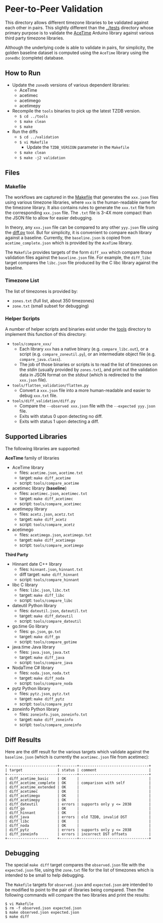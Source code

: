 # Peer-to-Peer Validation

This directory allows different timezone libraries to be validated against each
other in pairs. This slightly different than the [../tests](../tests) directory
whose primary purpose is to validate the
[AceTime](https://github.com/bxparks/AceTime) Arduino library against various
third party timezone libraries.

Although the underlying code is able to validate in pairs, for simplicity,
the golden baseline dataset is computed using the `AceTime` library using the
`zonedbc` (complete) database.

## How to Run

- Update the `zonedb` versions of various dependent libraries:
    - AceTime
    - acetimec
    - acetimego
    - acetimepy
- Recompile the `tools` binaries to pick up the latest TZDB version.
    - `$ cd ../tools`
    - `$ make clean`
    - `$ make`
- Run the diffs
    - `$ cd ../validation`
    - `$ vi Makefile`
        - Update the `TZDB_VERSION` parameter in the `Makefile`
    - `$ make clean`
    - `$ make -j2 validation`

## Files

### Makefile

The workflows are captured in the [Makefile](Makefile) that generates the
`xxx.json` files using various timezone libraries, where `xxx` is the
human-readable name for the timezone library. It also contains rules to generate
the `xxx.txt` file from the corresponding `xxx.json` file. The `.txt` file is
3-4X more compact than the JSON file to allow for easier debugging.

In theory, any `xxx.json` file can be compared to any other `yyy.json` file
using the [diff.py](../tools/diff_validation/diff.py) tool. But for simplicity,
it is convenient to compare each library against a baseline. Currently, the
`baseline.json` is copied from `acetime_complete.json` which is provided by the
`AceTime` library.

The `Makefile` provides targets of the form `diff_xxx` which compare those
validation files against the `baseline.json` file. For example, the `diff_libc`
target compares the `libc.json` file produced by the C libc library against the
baseline.

### Timezone List

The list of timezones is provided by:

* `zones.txt` (full list, about 350 timezones)
* `zone.txt` (small subset for debugging)

### Helper Scripts

A number of helper scripts and binaries exist under the [tools](../tools)
directory to implement this function of this directory:

* `tools/compare_xxx/`
    * Each library `xxx` has a native binary (e.g. `compare_libc.out`), or a
      script (e.g. `compare_zoneutil.py`), or an intermediate object file (e.g.
      `compare_java.class`).
    * The job of those binaries or scripts is to read the list of timezones on
      the *stdin* (usually provided by `zones.txt`), and print out the
      validation data in JSON format on the *stdout* (which is redirected to the
      `xxx.json` file).
* `tools/flatten_validation/flatten.py`
    * Convert a `xxx.json` file into a more human-readable and easier to debug
      `xxx.txt` file.
* `tools/diff_validation/diff.py`
    * Compare the `--observed xxx.json` file with the `--expected yyy.json`
      file.
    * Exits with status 0 upon detecting no diff.
    * Exits with status 1 upon detecting a diff.

## Supported Libraries

The following libraries are supported:

**AceTime** family of libraries

* AceTime library
    * files: `acetime.json`, `acetime.txt`
    * target: `make diff_acetime`
    * script: `tools/compare_acetime`
* acetimec library (**baseline**)
    * files: `acetimec.json`, `acetimec.txt`
    * target: `make diff_acetimec`
    * script: `tools/compare_acetimec`
* acetimepy library
    * files: `acetz.json`, `acetz.txt`
    * target: `make diff_acetz`
    * script: `tools/compare_acetz`
* acetimego
    * files: `acetimego.json`, `acetimego.txt`
    * target: `make diff_acetimego`
    * script: `tools/compare_acetimego`

**Third Party**

* Hinnant date C++ library
    * files: `hinnant.json`, `hinnant.txt`
    * diff target: `make diff_hinnant`
    * script: `tools/compare_hinnant`
* libc C library
    * files: `libc.json`, `libc.txt`
    * target: `make diff_libc`
    * script: `tools/compare_libc`
* dateutil Python library
    * files: `dateutil.json`, `dateutil.txt`
    * target: `make diff_dateutil`
    * script: `tools/compare_dateutil`
* go.time Go library
    * files: `go.json`, `go.txt`
    * target: `make diff_go`
    * script: `tools/compare_gotime`
* java.time Java library
    * files: `java.json`, `java.txt`
    * target: `make diff_java`
    * script: `tools/compare_java`
* NodaTime C# library
    * files: `noda.json`, `noda.txt`
    * target: `make diff_noda`
    * script: `tools/compare_noda`
* pytz Python library
    * files: `pytz.json`, `pytz.txt`
    * target: `make diff_pytz`
    * script: `tools/compare_pytz`
* zoneinfo Python library
    * files: `zoneinfo.json`, `zoneinfo.txt`
    * target: `make diff_zoneinfo`
    * script: `tools/compare_zoneinfo`

## Diff Results

Here are the diff result for the various targets which validate against the
`baseline.json` (which is currently the `acetimec.json` file from acetimec):

```
+-----------------------+--------+--------------------------------+
| target                | status | comment                        |
+-----------------------+--------+--------------------------------+
| diff_acetime_basic    | OK     |                                |
| diff_acetime_complete | OK     | comparison with self           |
| diff_acetime_extended | OK     |                                |
| diff_acetimec         | OK     |                                |
| diff_acetimego        | OK     |                                |
| diff_acetimepy        | OK     |                                |
| diff_dateutil         | errors | supports only y <= 2038        |
| diff_go               | OK     |                                |
| diff_hinnant          | OK     |                                |
| diff_java             | errors | old TZDB, invalid DST          |
| diff_libc             | OK     |                                |
| diff_noda             | OK     |                                |
| diff_pytz             | errors | supports only y <= 2038        |
| diff_zoneinfo         | errors | incorrect DST offsets          |
+-------------------    +--------+--------------------------------+
```

## Debugging

The special `make diff` target compares the `observed.json` file with the
`expected.json` file, using the `zone.txt` file for the list of timezones which
is intended to be small to help debugging.

The `Makefile` targets for `observed.json` and `expected.json` are intended to
be modified to point to the pair of libraries being compared. Then the following
commands will compare the two libraries and print the results:

```
$ vi Makefile
$ rm -f observed.json expected.json
$ make observed.json expected.json
$ make diff
```
